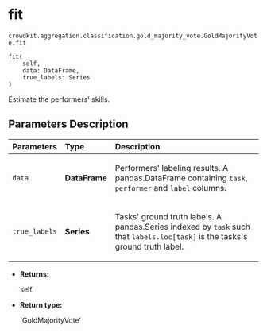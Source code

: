 # fit
`crowdkit.aggregation.classification.gold_majority_vote.GoldMajorityVote.fit`

```
fit(
    self,
    data: DataFrame,
    true_labels: Series
)
```

Estimate the performers' skills.

## Parameters Description

| Parameters | Type | Description |
| :----------| :----| :-----------|
`data`|**DataFrame**|<p>Performers&#x27; labeling results. A pandas.DataFrame containing `task`, `performer` and `label` columns.</p>
`true_labels`|**Series**|<p>Tasks&#x27; ground truth labels. A pandas.Series indexed by `task` such that `labels.loc[task]` is the tasks&#x27;s ground truth label.</p>

* **Returns:**

  self.

* **Return type:**

  'GoldMajorityVote'
